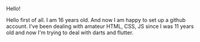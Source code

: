 Hello!

Hello first of all. I am 16 years old. And now I am happy to set up a github account. I've been dealing with amateur HTML,
CSS, JS since I was 11 years old and now I'm trying to deal with darts and flutter.

<!---
necipfaz/necipfaz is a ✨ special ✨ repository because its `README.md` (this file) appears on your GitHub profile.
You can click the Preview link to take a look at your changes.
--->
